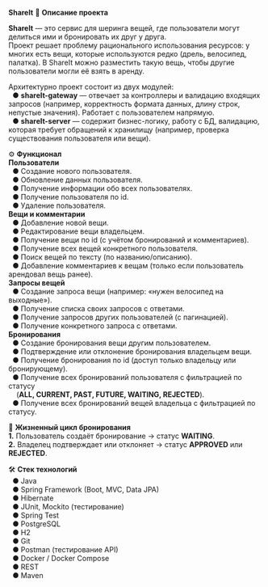 **ShareIt**
📌 **Описание проекта**

**ShareIt** — это сервис для шеринга вещей, где пользователи могут делиться ими и бронировать их друг у друга.  
Проект решает проблему рационального использования ресурсов: у многих есть вещи, которые используются редко (дрель, велосипед, палатка). В ShareIt можно разместить такую вещь, чтобы другие пользователи могли её взять в аренду.  

Архитектурно проект состоит из двух модулей:  
&nbsp;&nbsp;●&nbsp;**shareIt-gateway** — отвечает за контроллеры и валидацию входящих запросов (например, корректность формата данных, длину строк, непустые значения). Работает с пользователем напрямую.  
&nbsp;&nbsp;●&nbsp;**shareIt-server** — содержит бизнес-логику, работу с БД, валидацию, которая требует обращений к хранилищу (например, проверка существования пользователя или вещи).  

⚙️ **Функционал**  
**Пользователи**  
&nbsp;&nbsp;●&nbsp;Создание нового пользователя.  
&nbsp;&nbsp;●&nbsp;Обновление данных пользователя.  
&nbsp;&nbsp;●&nbsp;Получение информации обо всех пользователях.  
&nbsp;&nbsp;●&nbsp;Получение пользователя по id.  
&nbsp;&nbsp;●&nbsp;Удаление пользователя.  
**Вещи и комментарии**  
&nbsp;&nbsp;●&nbsp;Добавление новой вещи.  
&nbsp;&nbsp;●&nbsp;Редактирование вещи владельцем.  
&nbsp;&nbsp;●&nbsp;Получение вещи по id (с учётом бронирований и комментариев).  
&nbsp;&nbsp;●&nbsp;Получение всех вещей конкретного пользователя.  
&nbsp;&nbsp;●&nbsp;Поиск вещей по тексту (по названию/описанию).  
&nbsp;&nbsp;●&nbsp;Добавление комментариев к вещам (только если пользователь арендовал вещь ранее).  
**Запросы вещей**  
&nbsp;&nbsp;●&nbsp;Создание запроса вещи (например: «нужен велосипед на выходные»).  
&nbsp;&nbsp;●&nbsp;Получение списка своих запросов с ответами.  
&nbsp;&nbsp;●&nbsp;Получение запросов других пользователей (с пагинацией).  
&nbsp;&nbsp;●&nbsp;Получение конкретного запроса с ответами.  
**Бронирования**    
&nbsp;&nbsp;●&nbsp;Создание бронирования вещи другим пользователем.  
&nbsp;&nbsp;●&nbsp;Подтверждение или отклонение бронирования владельцем вещи.  
&nbsp;&nbsp;●&nbsp;Получение бронирования по id (доступ только владельцу или бронирующему).  
&nbsp;&nbsp;●&nbsp;Получение всех бронирований пользователя с фильтрацией по статусу  
&nbsp;&nbsp;&nbsp;&nbsp;(**ALL, CURRENT, PAST, FUTURE, WAITING, REJECTED**).  
&nbsp;&nbsp;●&nbsp;Получение всех бронирований вещей владельца с фильтрацией по статусу.  

🔄 **Жизненный цикл бронирования**  
**1.**&nbsp;Пользователь создаёт бронирование → статус **WAITING**.  
**2.**&nbsp;Владелец подтверждает или отклоняет → статус **APPROVED** или **REJECTED**.

🛠️ **Стек технологий**  
&nbsp;&nbsp;●&nbsp;Java  
&nbsp;&nbsp;●&nbsp;Spring Framework (Boot, MVC, Data JPA)  
&nbsp;&nbsp;●&nbsp;Hibernate  
&nbsp;&nbsp;●&nbsp;JUnit, Mockito (тестирование)  
&nbsp;&nbsp;●&nbsp;Spring Test  
&nbsp;&nbsp;●&nbsp;PostgreSQL  
&nbsp;&nbsp;●&nbsp;H2  
&nbsp;&nbsp;●&nbsp;Git  
&nbsp;&nbsp;●&nbsp;Postman (тестирование API)  
&nbsp;&nbsp;●&nbsp;Docker / Docker Compose  
&nbsp;&nbsp;●&nbsp;REST  
&nbsp;&nbsp;●&nbsp;Maven  

